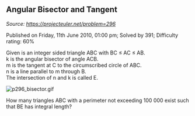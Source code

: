 Angular Bisector and Tangent
----------------------------

*Source: https://projecteuler.net/problem=296*

Published on Friday, 11th June 2010, 01:00 pm; Solved by 391; Difficulty
rating: 60%

Given is an integer sided triangle ABC with BC ≤ AC ≤ AB.\
k is the angular bisector of angle ACB.\
m is the tangent at C to the circumscribed circle of ABC.\
n is a line parallel to m through B.\
 The intersection of n and k is called E.

![p296\_bisector.gif](project/images/p296_bisector.gif)

How many triangles ABC with a perimeter not exceeding 100 000 exist such
that BE has integral length?
